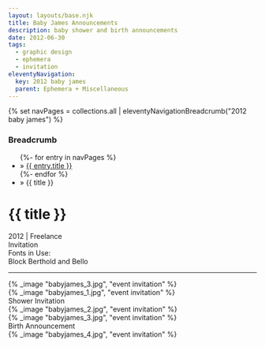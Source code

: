 ```yaml
---
layout: layouts/base.njk
title: Baby James Announcements
description: baby shower and birth announcements
date: 2012-06-30
tags:
  - graphic design
  - ephemera
  - invitation
eleventyNavigation:
  key: 2012 baby james
  parent: Ephemera + Miscellaneous
---
```

{% set navPages = collections.all | eleventyNavigationBreadcrumb("2012 baby james") %}
<div class="breadcrumb">
    <h3 class="visually-hidden">Breadcrumb</h3>
	<ul class="nav">
            {%- for entry in navPages %}
		<li class="nav-item"{% if entry.url == page.url %} class="active-breadcrumb"{% endif %}> » <a href="{{ entry.url }}">{{ entry.title }}</a></li>
  	    	{%- endfor %}
	    <li class="nav-item"><active-breadcrumb>» {{ title }}</active-breadcrumb></li>
	</ul>
</div>
<div class="container">
	<div class="row"></div>
	<div class="row">
		<div class="col-4 col-4-md col-4-lg">
			<h1>{{ title }}</h1>
			<figcaption>2012 | Freelance</figcaption>
			<figcaption>Invitation</figcaption>
			<figcaption>Fonts in Use:</br>Block Berthold and Bello</figcaption>
            <hr>
		</div>
        <div class="col"></div>
        <div class="col-6 col-6-md col-6-lg">
			{% _image "babyjames_3.jpg", "event invitation" %}
		</div>
	</div>
	<div class="row">
		<div class="col">
			{% _image "babyjames_1.jpg", "event invitation" %}
			<figcaption>Shower Invitation</figcaption>
		</div>
        <div class="col">
			{% _image "babyjames_2.jpg", "event invitation" %}
		</div>
		<div class="col"></div>
	</div>
	<div class="row">
		<div class="col"></div>
		<div class="col">
			{% _image "babyjames_3.jpg", "event invitation" %}
			<figcaption>Birth Announcement</figcaption>
		</div>
        <div class="col">
			{% _image "babyjames_4.jpg", "event invitation" %}
		</div>
	</div>
</div>